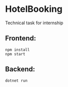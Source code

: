 # HotelBooking
Technical task for internship


## Frontend:
```
npm install
npm start
```
## Backend:
```
dotnet run

```
